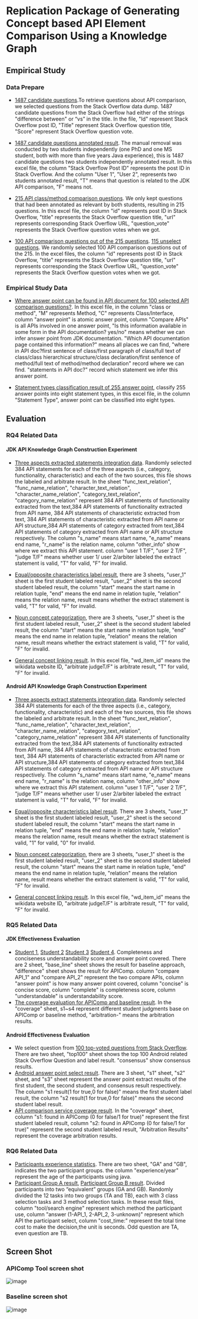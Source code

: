 # Replication Package of Generating Concept based API Element Comparison Using a Knowledge Graph

## Empirical Study

### Data Prepare

- [1487 candidate questions](https://github.com/APIComparison2020/APIComparison2020.github.io/blob/master/question_select/1487_all_questions.xlsx).To retrieve questions about API comparison, we selected questions from the Stack Overflow data dump. 1487 candidate questions from the Stack Overflow had either of the strings "difference between" or “vs” in the title. In the file, "Id" represent Stack Overflow post ID, "Title" represent Stack Overflow question title, "Score" represent Stack Overflow question vote.


- [1487 candidate questions annotated result](https://github.com/APIComparison2020/APIComparison2020.github.io/blob/master/question_select/1487_Question_Select_annotated_result.xlsx). The manual removal was conducted by two students independently (one PhD and one MS student, both with more than five years Java experience), this is 1487 candidate questions two students independently annotated result. In this excel file, the column "Stack Overflow Post ID" represents the post ID in Stack Overflow. And the column "User 1", "User 2", represents two students annotated result, "T" means that question is related to the JDK API comparison, "F" means not.

- [215 API class/method comparison questions](https://github.com/APIComparison2020/APIComparison2020.github.io/blob/master/question_select/215_questions.xlsx). We only kept questions that had been annotated as relevant by both students, resulting in 215 questions. In this excel file, the column "id" represents post ID in Stack Overflow, "title" represents the Stack Overflow question title, "url" represents corresponding Stack Overflow URL, "question_vote" represents the Stack Overflow question votes when we got.

- [100 API comparison questions out of the 215 questions](https://github.com/APIComparison2020/APIComparison2020.github.io/blob/master/question_select/100_select_question.xlsx). [115 unselect questions](https://github.com/APIComparison2020/APIComparison2020.github.io/blob/master/question_select/115_unselect_question.xlsx). We randomly selected 100 API comparison questions out of the 215. In the excel files, the column "id" represents post ID in Stack Overflow, "title" represents the Stack Overflow question title, "url" represents corresponding the Stack Overflow URL, "question_vote" represents the Stack Overflow question votes when we got.


### Empirical Study Data

- [Where answer point can be found in API document for 100 selected API comparison questions?](https://github.com/APIComparison2020/APIComparison2020.github.io/blob/master/question_select/answer_point.xlsx). In this excel file, in the column "class or method", "M" represents Method, "C" represents Class/Interface, column "answer point" is atomic answer point, column "Compare APIs" is all APIs involved in one answer point, "Is this information available in some form in the API documentation? yes/no" means whether we can infer answer point from JDK documentation. "Which API documentation page contained this information?" means all places we can find, "where in API doc?first sentence of class/first paragraph of class/full text of class/class hierarchical structure/class declaration/first sentence of method/full text of method/method declaration" record where we can find. "statements in API doc?" record which statement we infer this answer point.


- [Statement types classification result of 255 answer point](https://github.com/APIComparison2020/APIComparison2020.github.io/blob/master/question_select/classification_of_knowledge_types.xlsx), classify 255 answer points into eight statement types, in this excel file, in the column "Statement Type", answer point can be classified into eight types.

## Evaluation
### RQ4 Related Data

#### JDK API Knowledge Graph Construction Experiment

- [Three aspects extracted statements integration data](https://github.com/APIComparison2020/APIComparison2020.github.io/blob/master/RQ4/jdk_extract_statements_Integration.xlsx). Randomly selected 384 API statements for each of the three aspects (i.e., category, functionality, characteristic) and each of the two sources, this file shows the labeled and arbitrate result.
In the sheet "func_text_relation", "func_name_relation", "character_text_relation", "character_name_relation", "category_text_relation", "category_name_relation" represent 384 API statements of functionality extracted from the text,384 API statements of functionality extracted from API name, 384 API statements of characteristic extracted from text, 384 API statements of characteristic extracted from API name or API structure,384 API statements of category extracted from text,384 API statements of category extracted from API name or API structure respectively. The column "s_name" means start name, "e_name" means end name, "r_name" is the relation name, column "other_info" show where we extract this API statement. column "user 1 T/F", "user 2 T/F", "judge T/F" means whether user 1/ user 2/arbiter labeled the extract statement is valid, "T" for valid, "F" for invalid.  

- [Equal/opposite characteristics label result](https://github.com/APIComparison2020/APIComparison2020.github.io/blob/master/RQ4/384_jdk_synonyms_antonym_arbitrate.xlsx), there are 3 sheets, "user_1" sheet is the first student labeled result, "user_2" sheet is the second student labeled result, the column "start" means the start name in relation tuple, "end" means the end name in relation tuple, "relation" means the relation name, result means whether the extract statement is valid, "T" for valid, "F" for invalid.  

- [Noun concept categorization](https://github.com/APIComparison2020/APIComparison2020.github.io/blob/master/RQ4/384_jdk_np_suffix_prefix_with_arbitrate.xlsx), there are 3 sheets, "user_1" sheet is the first student labeled result, "user_2" sheet is the second student labeled result, the column "start" means the start name in relation tuple, "end" means the end name in relation tuple, "relation" means the relation name, result means whether the extract statement is valid, "T" for valid, "F" for invalid.


- [General concept linking result](https://github.com/APIComparison2020/APIComparison2020.github.io/blob/master/RQ4/384_random_select_jdk_wikidata.xlsx). In this excel file, "wd_item_id" means the wikidata website ID, "arbitrate judgeT/F" is arbitrate result, "T" for valid, "F" for invalid.  

#### Android API Knowledge Graph Construction Experiment

- [Three aspects extract statements integration data](https://github.com/APIComparison2020/APIComparison2020.github.io/blob/master/RQ4/Android/384_Android_extract_statements_Arbitration_Result.xlsx). Randomly selected 384 API statements for each of the three aspects (i.e., category, functionality, characteristic) and each of the two sources, this file shows the labeled and arbitrate result.
In the sheet "func_text_relation", "func_name_relation", "character_text_relation", "character_name_relation", "category_text_relation", "category_name_relation" represent 384 API statements of functionality extracted from the text,384 API statements of functionality extracted from API name, 384 API statements of characteristic extracted from text, 384 API statements of characteristic extracted from API name or API structure,384 API statements of category extracted from text,384 API statements of category extracted from API name or API structure respectively. The column "s_name" means start name, "e_name" means end name, "r_name" is the relation name, column "other_info" show where we extract this API statement. column "user 1 T/F", "user 2 T/F", "judge T/F" means whether user 1/ user 2/arbiter labeled the extract statement is valid, "T" for valid, "F" for invalid.  

- [Equal/opposite characteristics label result](https://github.com/APIComparison2020/APIComparison2020.github.io/blob/master/RQ4/Android/android_384_synonyms_antonyms_with_Arbitration.xlsx). There are 3 sheets, "user_1" sheet is the first student labeled result, "user_2" sheet is the second student labeled result, the column "start" means the start name in relation tuple, "end" means the end name in relation tuple, "relation" means the relation name, result means whether the extract statement is valid, "1" for valid, "0" for invalid.  
- [Noun concept categorization](https://github.com/APIComparison2020/APIComparison2020.github.io/blob/master/RQ4/Android/android_384_np_suffix_prefix_with_Arbitration.xlsx), there are 3 sheets, "user_1" sheet is the first student labeled result, "user_2" sheet is the second student labeled result, the column "start" means the start name in relation tuple, "end" means the end name in relation tuple, "relation" means the relation name, result means whether the extract statement is valid, "T" for valid, "F" for invalid.
- [General concept linking result](https://github.com/APIComparison2020/APIComparison2020.github.io/blob/master/RQ4/Android/384_random_select_android_wikidata.xlsx). In this excel file, "wd_item_id" means the wikidata website ID, "arbitrate judgeT/F" is arbitrate result, "T" for valid, "F" for invalid. 

### RQ5 Related Data

#### JDK Effectiveness Evaluation

- [Student 1](https://github.com/APIComparison2020/APIComparison2020.github.io/blob/master/RQ5/s1_experiment.xlsx), [Student 2](https://github.com/APIComparison2020/APIComparison2020.github.io/blob/master/RQ5/s2_experiment.xlsx) [Student 3](https://github.com/APIComparison2020/APIComparison2020.github.io/blob/master/RQ5/s3_experiment.xlsx) [Student 4](https://github.com/APIComparison2020/APIComparison2020.github.io/blob/master/RQ5/s4_experiment.xlsx). Completeness and conciseness understandability score and answer point covered. There are 2 sheet, "base_line" sheet shows the result for baseline approach, "difference" sheet shows the result for APIComp. column "compare API_1" and "compare API_2" represent the two compare APIs, column "answer point" is how many answer point covered, column "concise" is concise score, column "complete" is completeness score, column "understandable" is understandability score.
- [The coverage evaluation for APIComp and baseline result](https://github.com/APIComparison2020/APIComparison2020.github.io/blob/master/RQ5/JDK_Answer_Point_Coverage.xlsx). In the "coverage" sheet, s1~s4 represent different student judgments base on APIComp or baseline method, "arbitration-" means the arbitration results. 

#### Android Effectiveness Evaluation
- We select question from [100 top-voted questions from Stack Overflow](https://github.com/APIComparison2020/APIComparison2020.github.io/blob/master/RQ5/Android/top_100_Android_SO.xlsx). There are two sheet, "top100" sheet shows the top 100 Android related Stack Overflow Question and label result. "consensus" show consensus results.
- [Android answer point select result](https://github.com/APIComparison2020/APIComparison2020.github.io/blob/master/RQ5/Android/10_questions_answer_point_select_Arbitration_Result.xlsx). There are 3 sheet, "s1" sheet, "s2" sheet, and "s3" sheet represent the answer point extract results of the first student, the second student, and consensus result respectively. The column "s1 result(1 for true,0 for false)" means the first student label result, the column "s2 result(1 for true,0 for false)" means the second student label result.
- [API comparison service coverage result](https://github.com/APIComparison2020/APIComparison2020.github.io/blob/master/RQ5/Android/Android_question_all_answer_points_Arbitration_Result.xlsx). In the "coverage" sheet, column "s1: found in APIComp (0 for false/1 for true)" represent the first student labeled result, column "s2: found in APIComp (0 for false/1 for true)" represent the second student labeled result, "Arbitration Results" represent the coverage arbitration results.

### RQ6 Related Data
- [Participants experience statistics](https://github.com/APIComparison2020/APIComparison2020.github.io/blob/master/RQ6/experience.xlsx). There are two sheet, "GA" and "GB", indicates the two participant groups. the column "experience/year" represent the age of the participants using java.
- [Participant Group A result](https://github.com/APIComparison2020/APIComparison2020.github.io/blob/master/RQ6/result/GA/), [Participant Group B result](https://github.com/APIComparison2020/APIComparison2020.github.io/blob/master/RQ6/result/GB/). Divided participants into two “equivalent” groups (GA and GB). Randomly divided the 12 tasks into two groups (TA and TB), each with 3 class selection tasks and 3 method selection tasks. In these result files, column "tool/search engine" represent which method the participant use, column "answer (1-API_1,  2-API_2, 3-unknown)" represent which API the participant select, column "cost_time:" represent the total time cost to make the decision,the unit is seconds. Odd question are TA, even question are TB.



 
## Screen Shot

### APIComp Tool screen shot
![image](https://raw.githubusercontent.com/APIComparison2020/APIComparison2020.github.io/master/img/tool_view.png)


### Baseline screen shot
![image](https://raw.githubusercontent.com/APIComparison2020/APIComparison2020.github.io/master/img/base_line_view.png)


